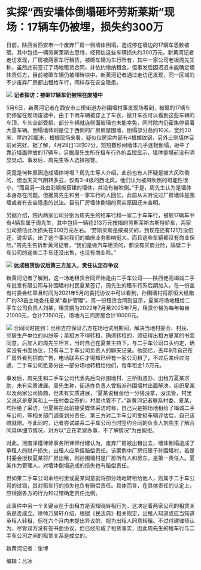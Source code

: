 # 实探“西安墙体倒塌砸坏劳斯莱斯”现场：17辆车仍被埋，损失约300万

日前，陕西省西安市一个废弃厂房一侧墙体倒塌，造成停在墙边的17辆车悉数被砸，其中包括一辆劳斯莱斯古思特，经预估这些车辆损失约300万元。新黄河记者走访发现，厂房被两家车行租赁，被砸车辆为车行所有，其中一家公司老板周先生称，虽然此前签订了场地租赁合同，并依约缴纳租金，但事发后因迟迟未能确定墙体责任方，目前被砸车辆仍被埋砖块中。新黄河记者通过走访还发现，同一区域的不少废弃厂房都出租给车行，同样存在安全隐患。

![](https://inews.gtimg.com/news_bt/OY0avh0BZTpO_4gS-3L7BC_j6o-edcLcS4Ip-U-Hjvjr4AA/1000)
**记者探访：被砸17辆车仍被埋在废墟中**

5月6日，新黄河记者在西安市三桥街道办孙围墙村事发现场看到，被砸的17辆车仍停留在现场废墟中，由于下雨车辆被穿上了车衣，掀开车衣可以看到这些车辆的车顶、车头全部受损，部分车辆就连侧面玻璃也未能幸免，同时院内仍密集停留着大量车辆。倒塌墙体则是位于西侧的厂房房屋围墙，倒塌部分高约10米、宽约30米、厚约20厘米，根据现场来看，疑似仅房梁内部有4根螺纹钢，另外三侧墙体目前尚完好。据了解，4月28日13时07分，短短数秒间墙体几乎连根倒塌，砸中了靠近墙面停放的17辆车，另据周先生所在租车行外的监控显示，墙体倒塌前没有明显晃动。事发后，周先生等人选择报警。

究竟是何种原因造成墙体垮塌？周先生等人介绍，此前也有人怀疑是被大风吹倒的，但当天天气阴转多云，仅有3-4级的西北风，他们认为被风吹倒的可能性很小，“而且另一处由彩钢板搭建的墙体，并没有被吹倒。”于是，周先生认为是墙体本身存在问题。但据周先生和另一家车行的人回忆，此前从未听说过厂房墙体是围墙或者有安全隐患的说法。目前厂房墙体倒塌的真实原因还未查明。

另据介绍，院内两家公司分别为周先生的租车行和一家二手车车行，被砸17辆车中有4辆车属于周先生，其中包括一辆花213万元按揭的劳斯莱斯古斯特轿车，两家公司预估此次损失在300万元左右。“劳斯莱斯是按揭买的，到现在还有121万没偿还，说实话，出了这个事对我们的婚庆业务影响挺大。而且这些车辆都没有商业保险。”周先生告诉新黄河记者，“我们是做汽车租赁的，都没有买商业险，隔壁二手车公司的这些二手车还没出售，也没有商业险。”

![](https://inews.gtimg.com/news_bt/OFO3CC-gUGSZoLo_8mIqIyYmsCNA4WAfpsSxiqPkxwB7oAA/1000)
**达成租赁协议后第三方加入，责任认定存争议**

新黄河记者了解到，这一场地租赁合同开始是由二手车公司——陕西佬高竭诚二手车批发有限公司与孙围墙村村民夏某签订，周先生的租车行系后期加入。在一份盖有村委会红章且时间为2021年5月的委托协议中可以看到，孙围墙村将原恒大纸箱厂约33亩土地委托夏某“看护管理”。另一份租赁合同则显示，夏某将场地租给二手车公司负责人刘某，租赁期为2022年7月至2025年7月，租赁价格为每年每亩21000元，合计73500元，场地内三间房屋合计18000元。

![](https://inews.gtimg.com/news_bt/OM4I04ESVdyxqmUb32podotv9oWAU0LpRkC4QtkZjWalkAA/1000)
合同同时提到：出租方应保证乙方在场地试用期间，解决当地村委会、村民、邻居生产单位的纠纷等；承租方不得转租，确须转租的，须征得出租方夏某的书面同意。后加入的周先生坦言，当时自己在夏某主持下，与二手车公司口头约定，确实没有书面协议，只有与二手车公司负责人的聊天记录。他回忆，去年9月自己在厂房外看到招商广告，电话联系后才得知已经有一家公司租了，不过后来经过沟通，二手车公司愿意分出一部分场地转租给他们，每年租金1.5万元。

事发后，周先生和二手车公司代表先后向孙围墙村、三桥街道办、出租方夏某求助，未有实质进展。周先生称，街道办负责人曾指派孙围墙村出面解决，组织夏某以及两家公司协商，但未有实质进展，“夏某说租金他一分钱没拿，没法管，村里又说这是夏某和上一任村委会签的，村里也管不了。”新黄河记者联系村委、夏某，均拒绝了采访，但夏某在此前接受媒体采访时称，自己只是把场地租给了竭诚二手车公司，等相关部门调查划分责任、第三方对二手车公司受损车辆评估后，自己该赔就赔。与此同时，记者尝试联系二手车公司当时签约合同的负责人刘先生了解合同具体细节情况，对方以“正在老家办事，不了解情况”为由婉拒。

对此，河南泽槿律师事务所律师付建认为，废弃厂房被出租出去，墙体倒塌造成了承租人的财产损失，出租人应承担赔偿责任。该案例中厂房归属于孙围墙村，若是村委会授权夏某将厂房出租，则孙围墙村是厂房所有人和房东，是第一责任人。夏某作为管理人，对墙体倒塌造成的损失也有赔偿责任。

但如果二手车公司未经村里或夏某同意就将部分场地转租给他人，则属于二手车公司的过错，其对租车行的损失也负有赔偿责任。具体而言，在具体责任的认定上，应根据各方的行为和过错确定责任比例。

此事件中另一个关键点在于出租方是否知晓转租行为，这决定着两家公司的租赁关系是否成立。律师万昊轩介绍，根据《民法典》相关规定，出租人知道或应当知道承租人转租，但在六个月内未提出异议的，视为出租人同意转租。不过付建律师认为，尽管双方没有签书面协议，但已经形成了租赁事实，因此周先生的租车行与二手车公司之间的租赁关系是成立的。

新黄河记者：张博

编辑：吕冰

